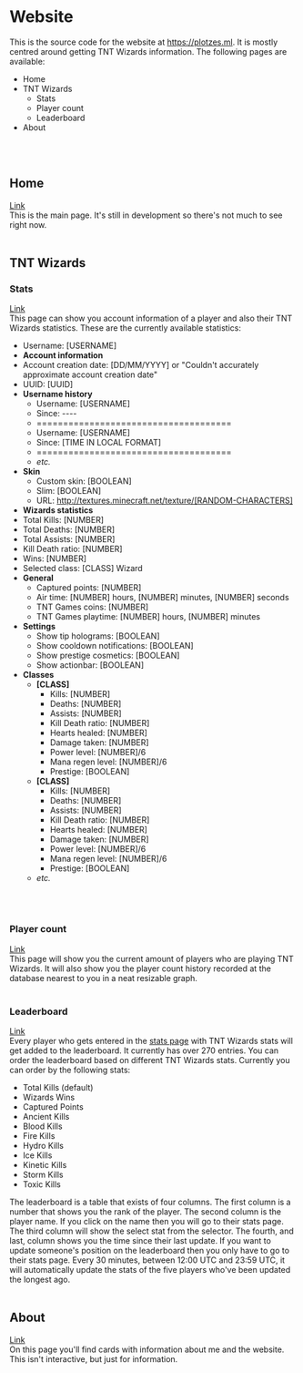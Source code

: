 # Website
 This is the source code for the website at https://plotzes.ml. It is mostly centred around getting TNT Wizards information. The following pages are available:
 - Home
 - TNT Wizards
	 - Stats
	 - Player count
	 - Leaderboard
 - About
<br />
<br />

## Home
 [Link](https://plotzes.ml)  
 This is the main page. It's still in development so there's not much to see right now.
<br />
<br />

## TNT Wizards
 ### Stats
 [Link](https://plotzes.ml/stats)  
 This page can show you account information of a player and also their TNT Wizards statistics. These are the currently available statistics:
 - Username: [USERNAME]
 - **Account information**
  - Account creation date: [DD/MM/YYYY] or "Couldn't accurately approximate account creation date"
  - UUID: [UUID]
  - **Username history**
    - Username: [USERNAME]
    - Since: ----
    - =====================================
    - Username: [USERNAME]
    - Since: [TIME IN LOCAL FORMAT]
    - =====================================
    - *etc.*
  - **Skin**
    - Custom skin: [BOOLEAN]
    - Slim: [BOOLEAN]
    - URL: http://textures.minecraft.net/texture/[RANDOM-CHARACTERS]
 - **Wizards statistics**
  - Total Kills: [NUMBER]
  - Total Deaths: [NUMBER]
  - Total Assists: [NUMBER]
  - Kill Death ratio: [NUMBER]
  - Wins: [NUMBER]
  - Selected class: [CLASS] Wizard
  - **General**
    - Captured points: [NUMBER]
    - Air time: [NUMBER] hours, [NUMBER] minutes, [NUMBER] seconds
    - TNT Games coins: [NUMBER]
    - TNT Games playtime: [NUMBER] hours, [NUMBER] minutes
  - **Settings**
    - Show tip holograms: [BOOLEAN]
    - Show cooldown notifications: [BOOLEAN]
    - Show prestige cosmetics: [BOOLEAN]
    - Show actionbar: [BOOLEAN]
  - **Classes**
    - **[CLASS]**
      - Kills: [NUMBER]
      - Deaths: [NUMBER]
      - Assists: [NUMBER]
      - Kill Death ratio: [NUMBER]
      - Hearts healed: [NUMBER]
      - Damage taken: [NUMBER]
      - Power level: [NUMBER]/6
      - Mana regen level: [NUMBER]/6
      - Prestige: [BOOLEAN]
    - **[CLASS]**
      - Kills: [NUMBER]
      - Deaths: [NUMBER]
      - Assists: [NUMBER]
      - Kill Death ratio: [NUMBER]
      - Hearts healed: [NUMBER]
      - Damage taken: [NUMBER]
      - Power level: [NUMBER]/6
      - Mana regen level: [NUMBER]/6
      - Prestige: [BOOLEAN]
    - *etc.*
<br />
<br />

 ### Player count
 [Link](https://plotzes.ml/wizcount)  
 This page will show you the current amount of players who are playing TNT Wizards. It will also show you the player count history recorded at the database nearest to you in a neat resizable graph.
<br />
<br />

 ### Leaderboard
 [Link](https://plotzes.ml/leaderboard)  
 Every player who gets entered in the [stats page](https://plotzes.ml/stats) with TNT Wizards stats will get added to the leaderboard. It currently has over 270 entries. You can order the leaderboard based on different TNT Wizards stats. Currently you can order by the following stats:
  - Total Kills (default)
  - Wizards Wins
  - Captured Points
  - Ancient Kills
  - Blood Kills
  - Fire Kills
  - Hydro Kills
  - Ice Kills
  - Kinetic Kills
  - Storm Kills
  - Toxic Kills

 The leaderboard is a table that exists of four columns. The first column is a number that shows you the rank of the player. The second column is the player name. If you click on the name then you will go to their stats page. The third column will show the select stat from the selector. The fourth, and last, column shows you the time since their last update. If you want to update someone's position on the leaderboard then you only have to go to their stats page. Every 30 minutes, between 12:00 UTC and 23:59 UTC, it will automatically update the stats of the five players who've been updated the longest ago.
<br />
<br />

## About
  [Link](https://plotzes.ml/about)  
  On this page you'll find cards with information about me and the website. This isn't interactive, but just for information.

